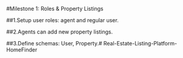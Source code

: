 #Milestone 1: Roles & Property Listings

##1.Setup user roles: agent and regular user.

##2.Agents can add new property listings.

##3.Define schemas: User, Property.# Real-Estate-Listing-Platform-HomeFinder
